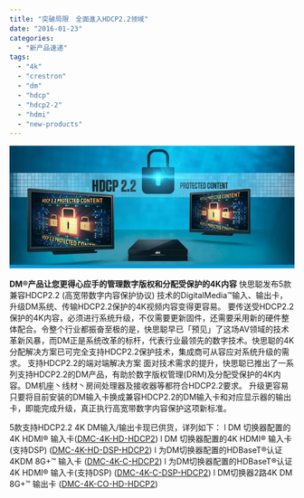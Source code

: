 ```yaml
---
title: "突破局限　全面進入HDCP2.2领域"
date: "2016-01-23"
categories: 
  - "新产品速递"
tags: 
  - "4k"
  - "crestron"
  - "dm"
  - "hdcp"
  - "hdcp2-2"
  - "hdmi"
  - "new-products"
---
```


![DM-HDCP-2.2](images/HDCP-2.2-image002.jpg)

**DM®产品让您更得心应手的管理数字版权和分配受保护的4K内容** 快思聪发布5款兼容HDCP2.2 (高宽带数字内容保护协议) 技术的DigitalMedia™输入、输出卡，升级DM系统、传输HDCP2.2保护的4K视频内容变得更容易。 要传送受HDCP2.2保护的4K内容，必须进行系统升级，不仅需要更新固件，还需要采用新的硬件整体配合。令整个行业都振奋至极的是，快思聪早已「预见」了这场AV领域的技术革新风暴，而DM正是系统改革的标杆，代表行业最领先的数字技术。快思聪的4K分配解决方案已可完全支持HDCP2.2保护技术，集成商可从容应对系统升级的需求。 支持HDCP2.2的端对端解决方案 面对技术需求的提升，快思聪已推出了一系列支持HDCP2.2的DM产品，有助於数字版权管理(DRM)及分配受保护的4K内容。DM机座丶线材丶房间处理器及接收器等都符合HDCP2.2要求。 升级更容易 只要将目前安装的DM输入卡换成兼容HDCP2.2的DM输入卡和对应显示器的输出卡，即能完成升级，真正执行高宽带数字内容保护这项新标准。

5款支持HDCP2.2 4K DM输入/输出卡现已供货，详列如下： l DM 切换器配置的4K HDMI® 输入卡([DMC-4K-HD-HDCP2](http://crestron.com/products/model/DMC-4K-HD)) l DM 切换器配置的4K HDMI® 输入卡 (支持DSP) ([DMC-4K-HD-DSP-HDCP2](http://crestron.com/products/model/DMC-4K-HD-DSP)) l 为DM切换器配置的HDBaseT®认证 4KDM 8G+™ 输入卡 ([DMC-4K-C-HDCP2](http://crestron.com/products/model/DMC-4K-C)) l 为DM切换器配置的HDBaseT®认证 4K HDMI® 输入卡(支持DSP) ([DMC-4K-C-DSP-HDCP2](http://crestron.com/products/model/DMC-4K-C-DSP)) l DM切换器2路4K DM 8G+™ 输出卡 ([DMC-4K-CO-HD-HDCP2](http://crestron.com/products/model/DMC-4K-CO-HD))
